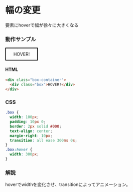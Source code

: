 # 幅の変更

要素にhoverで幅が徐々に大きくなる

### 動作サンプル

<style>
  .box {
    width: 100px;
    padding: 10px 0;
    border: 2px solid #000;
    text-align: center;
    margin-right: 10px;
    transition: all ease 1s 0s;
  }
  .box:hover {
    width: 300px;
  }
</style>

<div class="box-container">
  <div class="box">HOVER!</div>
</div>

#### HTML
```html
<div class="box-container">
  <div class="box">HOVER!</div>
</div>
```

### CSS
```css
.box {
  width: 100px;
  padding: 10px 0;
  border: 2px solid #000;
  text-align: center;
  margin-right: 10px;
  transition: all ease 300ms 0s;
}
.box:hover {
  width: 300px;
}
```

### 解説
hoverでwidthを変化させ、transitionによってアニメーション。
